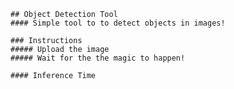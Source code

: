     ## Object Detection Tool
    #### Simple tool to to detect objects in images!

    ### Instructions
    ##### Upload the image
    ##### Wait for the the magic to happen!

    #### Inference Time
